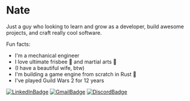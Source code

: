 # Nate

Just a guy who looking to learn and grow as a developer, build awesome projects, and craft really cool software.  
  
Fun facts:
- I'm a mechanical engineer
- I love ultimate frisbee 🥏 and martial arts 🥋
- (I have a beautiful wife, btw)
- I'm building a game engine from scratch in Rust :crab:
- I've played Guild Wars 2 for 12 years
  
 
[![LinkedInBadge](https://img.shields.io/badge/Linkedin-%230A66C2?style=flat&logo=linkedin&logoColor=white)](https://www.linkedin.com/in/nathan-ebling-81820b1a8) 
[![GmailBadge](https://img.shields.io/badge/Email-%23EA4335?style=flat&logo=gmail&logoColor=white)](mailto:ebling.nathan@gmail.com)
[![DiscordBadge](https://img.shields.io/badge/Discord-%235865F2?style=flat&logo=discord&logoColor=white)](https://discord.com/users/485586838913024000)
  

  

